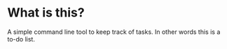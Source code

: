 # What is this?
A simple command line tool to keep track of tasks. In other words this is a to-do list.
